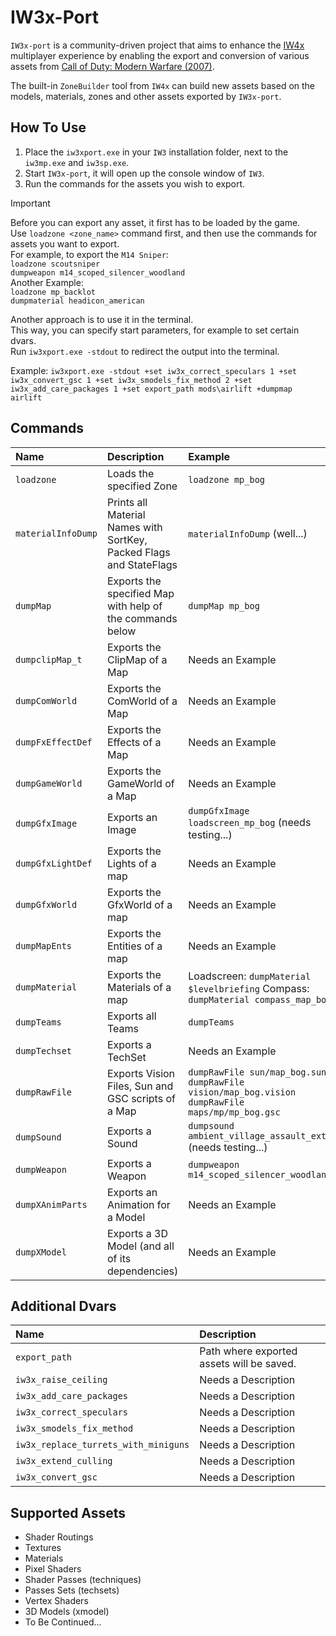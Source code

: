 # IW3x-Port

`IW3x-port` is a community-driven project that aims to enhance the [IW4x](https://github.com/iw4x/iw4x-client) multiplayer experience by enabling the export and conversion of various assets from [Call of Duty: Modern Warfare (2007)](https://store.steampowered.com/app/7940/Call_of_Duty_4_Modern_Warfare_2007).

The built-in `ZoneBuilder` tool from `IW4x` can build new assets based on the models, materials, zones and other assets exported by `IW3x-port`.

## How To Use

1. Place the `iw3xport.exe` in your `IW3` installation folder, next to the `iw3mp.exe` and `iw3sp.exe`.
2. Start `IW3x-port`, it will open up the console window of `IW3`.
3. Run the commands for the assets you wish to export.

> [!IMPORTANT]
> Before you can export any asset, it first has to be loaded by the game.  
> Use `loadzone <zone_name>` command first, and then use the commands for assets you want to export.  
> For example, to export the `M14 Sniper`:  
> `loadzone scoutsniper`  
> `dumpweapon m14_scoped_silencer_woodland`  
> Another Example:  
> `loadzone mp_backlot`  
> `dumpmaterial headicon_american`

Another approach is to use it in the terminal.  
This way, you can specify start parameters, for example to set certain dvars.  
Run `iw3xport.exe -stdout` to redirect the output into the terminal.

Example: `iw3xport.exe -stdout +set iw3x_correct_speculars 1 +set iw3x_convert_gsc 1 +set iw3x_smodels_fix_method 2 +set iw3x_add_care_packages 1 +set export_path mods\airlift +dumpmap airlift`

## Commands

| Name                | Description                                                         | Example                                               |
|:--------------------|:------------------------------------------------------------------- |:------------------------------------------------------|
`loadzone`            | Loads the specified Zone                                            | `loadzone mp_bog` |
`materialInfoDump`    | Prints all Material Names with SortKey, Packed Flags and StateFlags | `materialInfoDump` (well...) |
`dumpMap`             | Exports the specified Map with help of the commands below           | `dumpMap mp_bog` |
`dumpclipMap_t`       | Exports the ClipMap of a Map                                        | Needs an Example |
`dumpComWorld`        | Exports the ComWorld of a Map                                       | Needs an Example |
`dumpFxEffectDef`     | Exports the Effects of a Map                                        | Needs an Example |
`dumpGameWorld`       | Exports the GameWorld of a Map                                      | Needs an Example |
`dumpGfxImage`        | Exports an Image                                                    | `dumpGfxImage loadscreen_mp_bog` (needs testing...) |
`dumpGfxLightDef`     | Exports the Lights of a map                                         | Needs an Example |
`dumpGfxWorld`        | Exports the GfxWorld of a map                                       | Needs an Example |
`dumpMapEnts`         | Exports the Entities of a map                                       | Needs an Example |
`dumpMaterial`        | Exports the Materials of a map                                      | Loadscreen: `dumpMaterial $levelbriefing` Compass: `dumpMaterial compass_map_bog` |
`dumpTeams`           | Exports all Teams                                                   | `dumpTeams` |
`dumpTechset`         | Exports a TechSet                                                   | Needs an Example |
`dumpRawFile`         | Exports Vision Files, Sun and GSC scripts  of a Map                 | `dumpRawFile sun/map_bog.sun`                       `dumpRawFile vision/map_bog.vision`                       `dumpRawFile maps/mp/mp_bog.gsc` |
`dumpSound`           | Exports a Sound                                                     | `dumpsound ambient_village_assault_ext0` (needs testing...) |
`dumpWeapon`          | Exports a Weapon                                                    | `dumpweapon m14_scoped_silencer_woodland` | 
`dumpXAnimParts`      | Exports an Animation for a Model                                    | Needs an Example |
`dumpXModel`          | Exports a 3D Model (and all of its dependencies)                    | Needs an Example |


## Additional Dvars

| Name                                  | Description                               |
|:--------------------------------------|:------------------------------------------|
| `export_path`                         | Path where exported assets will be saved. |
| `iw3x_raise_ceiling`                  | Needs a Description |
| `iw3x_add_care_packages`              | Needs a Description |
| `iw3x_correct_speculars`              | Needs a Description |
| `iw3x_smodels_fix_method`             | Needs a Description |
| `iw3x_replace_turrets_with_miniguns`  | Needs a Description |
| `iw3x_extend_culling`                 | Needs a Description |
| `iw3x_convert_gsc`                    | Needs a Description |


## Supported Assets

- Shader Routings
- Textures
- Materials
- Pixel Shaders
- Shader Passes (techniques)
- Passes Sets (techsets)
- Vertex Shaders
- 3D Models (xmodel)
- To Be Continued...